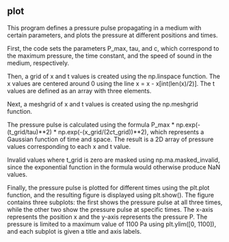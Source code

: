 ## plot

This program defines a pressure pulse propagating in a medium with certain parameters, and plots the pressure at different positions and times.

First, the code sets the parameters P_max, tau, and c, which correspond to the maximum pressure, the time constant, and the speed of sound in the medium, respectively.

Then, a grid of x and t values is created using the np.linspace function. The x values are centered around 0 using the line x = x - x[int(len(x)/2)]. The t values are defined as an array with three elements.

Next, a meshgrid of x and t values is created using the np.meshgrid function.

The pressure pulse is calculated using the formula P_max * np.exp(-(t_grid/tau)**2) * np.exp(-(x_grid/(2*c*t_grid))**2), which represents a Gaussian function of time and space. The result is a 2D array of pressure values corresponding to each x and t value.

Invalid values where t_grid is zero are masked using np.ma.masked_invalid, since the exponential function in the formula would otherwise produce NaN values.

Finally, the pressure pulse is plotted for different times using the plt.plot function, and the resulting figure is displayed using plt.show(). The figure contains three subplots: the first shows the pressure pulse at all three times, while the other two show the pressure pulse at specific times. The x-axis represents the position x and the y-axis represents the pressure P. The pressure is limited to a maximum value of 1100 Pa using plt.ylim([0, 1100]), and each subplot is given a title and axis labels.
